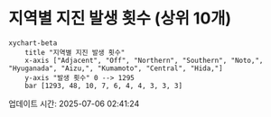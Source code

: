 # 지역별 지진 발생 횟수 (상위 10개)

```mermaid
xychart-beta
    title "지역별 지진 발생 횟수"
    x-axis ["Adjacent", "Off", "Northern", "Southern", "Noto,", "Hyuganada", "Aizu,", "Kumamoto", "Central", "Hida,"]
    y-axis "발생 횟수" 0 --> 1295
    bar [1293, 48, 10, 7, 6, 4, 4, 3, 3, 3]
```

업데이트 시간: 2025-07-06 02:41:24
